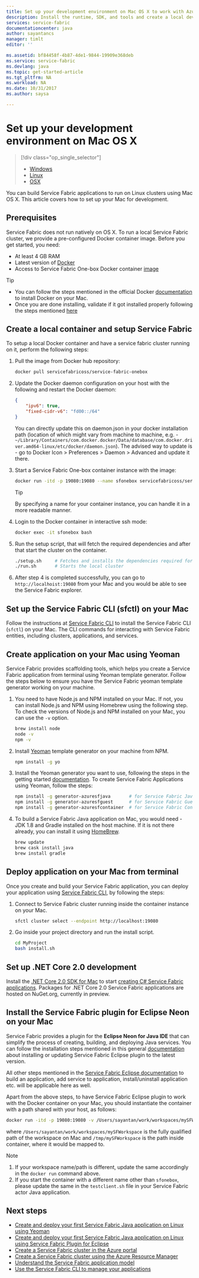 ```yaml
---
title: Set up your development environment on Mac OS X to work with Azure Service Fabric| Microsoft Docs
description: Install the runtime, SDK, and tools and create a local development cluster. After completing this setup, you will be ready to build applications on Mac OS X.
services: service-fabric
documentationcenter: java
author: sayantancs
manager: timlt
editor: ''

ms.assetid: bf84458f-4b87-4de1-9844-19909e368deb
ms.service: service-fabric
ms.devlang: java
ms.topic: get-started-article
ms.tgt_pltfrm: NA
ms.workload: NA
ms.date: 10/31/2017
ms.author: saysa

---
```

# Set up your development environment on Mac OS X
> [!div class="op_single_selector"]
> * [Windows](service-fabric-get-started.md)
> * [Linux](service-fabric-get-started-linux.md)
> * [OSX](service-fabric-get-started-mac.md)
>
>  

You can build Service Fabric applications to run on Linux clusters using Mac OS X. This article covers how to set up your Mac for development.

## Prerequisites
Service Fabric does not run natively on OS X. To run a local Service Fabric cluster, we provide a pre-configured Docker container image. Before you get started, you need:

* At least 4 GB RAM
* Latest version of [Docker](https://www.docker.com/)
* Access to Service Fabric One-box Docker container [image](https://hub.docker.com/r/servicefabricoss/service-fabric-onebox/)

>[!TIP]
> * You can follow the steps mentioned in the official Docker [documentation](https://docs.docker.com/docker-for-mac/install/#what-to-know-before-you-install) to install Docker on your Mac. 
> * Once you are done installing, validate if it got installed properly following the steps mentioned [here](https://docs.docker.com/docker-for-mac/#check-versions-of-docker-engine-compose-and-machine)


## Create a local container and setup Service Fabric
To setup a local Docker container and have a service fabric cluster running on it, perform the following steps:

1. Pull the image from Docker hub repository:

    ```bash
    docker pull servicefabricoss/service-fabric-onebox
    ```

2. Update the Docker daemon configuration on your host with the following and restart the Docker daemon: 

    ```json
    {
        "ipv6": true,
        "fixed-cidr-v6": "fd00::/64"
    }
    ```
    You can directly update this on daemon.json in your docker installation path (location of which might vary from machine to machine, e.g. - ``~/Library/Containers/com.docker.docker/Data/database/com.docker.driver.amd64-linux/etc/docker/daemon.json``). The advised way to update is - go to Docker Icon > Preferences > Daemon > Advanced and update it there.

2. Start a Service Fabric One-box container instance with the image:

    ```bash
    docker run -itd -p 19080:19080 --name sfonebox servicefabricoss/service-fabric-onebox
    ```
    >[!TIP]
    >By specifying a name for your container instance, you can handle it in a more readable manner. 

3. Login to the Docker container in interactive ssh mode:

    ```bash
    docker exec -it sfonebox bash
    ```

4. Run the setup script, that will fetch the required dependencies and after that start the cluster on the container.

    ```bash
    ./setup.sh     # Fetches and installs the dependencies required for Service Fabric to run
    ./run.sh       # Starts the local cluster
    ```

5. After step 4 is completed successfully, you can go to ``http://localhoist:19080`` from your Mac and you would be able to see the Service Fabric explorer.


## Set up the Service Fabric CLI (sfctl) on your Mac

Follow the instructions at [Service Fabric CLI](service-fabric-cli.md#cli-mac) to install the Service Fabric CLI (`sfctl`) on your Mac.
The CLI commands for interacting with Service Fabric entities, including clusters, applications, and services.

## Create application on your Mac using Yeoman

Service Fabric provides scaffolding tools, which helps you create a Service Fabric application from terminal using Yeoman template generator. Follow the steps below to ensure you have the Service Fabric yeoman template generator working on your machine.

1. You need to have Node.js and NPM installed on your Mac. If not, you can install Node.js and NPM using Homebrew using the following step. To check the versions of Node.js and NPM installed on your Mac, you can use the ``-v`` option.

    ```bash
    brew install node
    node -v
    npm -v
    ```
2. Install [Yeoman](http://yeoman.io/) template generator on your machine from NPM.

    ```bash
    npm install -g yo
    ```
3. Install the Yeoman generator you want to use, following the steps in the getting started [documentation](service-fabric-get-started-linux.md). To create Service Fabric Applications using Yeoman, follow the steps:

    ```bash
    npm install -g generator-azuresfjava       # for Service Fabric Java Applications
    npm install -g generator-azuresfguest      # for Service Fabric Guest executables
    npm install -g generator-azuresfcontainer  # for Service Fabric Container Applications
    ```
4. To build a Service Fabric Java application on Mac, you would need - JDK 1.8 and Gradle installed on the host machine. If it is not there already, you can install it using [HomeBrew](https://brew.sh/). 

    ```bash
    brew update
    brew cask install java
    brew install gradle
    ```

## Deploy application on your Mac from terminal

Once you create and build your Service Fabric application, you can deploy your application using [Service Fabric CLI](service-fabric-cli.md#cli-mac), by following the steps:

1. Connect to Service Fabric cluster running inside the container instance on your Mac.

    ```bash
    sfctl cluster select --endpoint http://localhost:19080
    ```

2. Go inside your project directory and run the install script.

    ```bash
    cd MyProject
    bash install.sh
    ```

## Set up .NET Core 2.0 development

Install the [.NET Core 2.0 SDK for Mac](https://www.microsoft.com/net/core#macos) to start [creating C# Service Fabric applications](service-fabric-create-your-first-linux-application-with-csharp.md). Packages for .NET Core 2.0 Service Fabric applications are hosted on NuGet.org, currently in preview.

## Install the Service Fabric plugin for Eclipse Neon on your Mac

Service Fabric provides a plugin for the **Eclipse Neon for Java IDE** that can simplify the process of creating, building, and deploying Java services. You can follow the installation steps mentioned in this general [documentation](service-fabric-get-started-eclipse.md#install-or-update-the-service-fabric-plug-in-in-eclipse-neon) about installing or updating Service Fabric Eclipse plugin to the latest version.

All other steps mentioned in the [Service Fabric Eclipse documentation](service-fabric-get-started-eclipse.md) to build an application, add service to application, install/uninstall application etc. will be applicable here as well.

Apart from the above steps, to have Service Fabric Eclipse plugin to work with the Docker container on your Mac, you should instantiate the container with a path shared with your host, as follows:
```bash
docker run -itd -p 19080:19080 -v /Users/sayantan/work/workspaces/mySFWorkspace:/tmp/mySFWorkspace --name sfonebox servicefabricoss/service-fabric-onebox
```
where ``/Users/sayantan/work/workspaces/mySFWorkspace`` is the fully qualified path of the workspace on Mac and ``/tmp/mySFWorkspace`` is the path inside container, where it would be mapped to.

> [!NOTE]
>1. If your workspace name/path is different, update the same accordingly in the ``docker run`` command above.
>2. If you start the container with a different name other than ``sfonebox``, please update the same in the ``testclient.sh`` file in your Service Fabric actor Java application.

## Next steps
<!-- Links -->
* [Create and deploy your first Service Fabric Java application on Linux using Yeoman](service-fabric-create-your-first-linux-application-with-java.md)
* [Create and deploy your first Service Fabric Java application on Linux using Service Fabric Plugin for Eclipse](service-fabric-get-started-eclipse.md)
* [Create a Service Fabric cluster in the Azure portal](service-fabric-cluster-creation-via-portal.md)
* [Create a Service Fabric cluster using the Azure Resource Manager](service-fabric-cluster-creation-via-arm.md)
* [Understand the Service Fabric application model](service-fabric-application-model.md)
* [Use the Service Fabric CLI to manage your applications](service-fabric-application-lifecycle-sfctl.md)

<!-- Images -->
[cluster-setup-script]: ./media/service-fabric-get-started-mac/cluster-setup-mac.png
[sfx-mac]: ./media/service-fabric-get-started-mac/sfx-mac.png
[sf-eclipse-plugin-install]: ./media/service-fabric-get-started-mac/sf-eclipse-plugin-install.png
[buildship-update]: https://projects.eclipse.org/projects/tools.buildship
